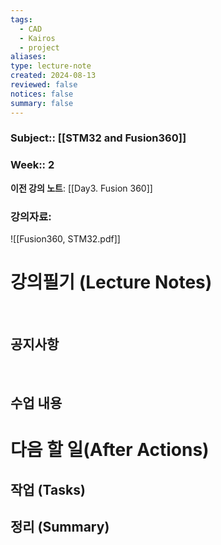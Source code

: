 ```yaml
---
tags:
  - CAD
  - Kairos
  - project
aliases: 
type: lecture-note
created: 2024-08-13
reviewed: false
notices: false
summary: false
---
```

### **Subject**:: [[STM32 and Fusion360]]
### **Week**:: 2

**이전 강의 노트**: [[Day3. Fusion 360]]

### 강의자료: 
![[Fusion360, STM32.pdf]]

# 강의필기 (Lecture Notes)
<br>

## 공지사항
<br>



## 수업 내용


# 다음 할 일(After Actions)
## 작업 (Tasks)


## 정리 (Summary)



